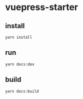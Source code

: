 # vuepress-starter
## install
```shell script
yarn install
```

## run
```shell script
yarn docs:dev
```

## build
```shell script
yarn docs:build
```